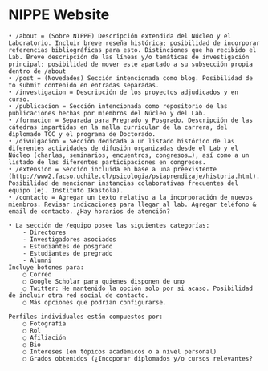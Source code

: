 # NIPPE Website

	• /about = (Sobre NIPPE) Descripción extendida del Núcleo y el Laboratorio. Incluir breve reseña histórica; posibilidad de incorporar referencias bibliográficas para esto. Distinciones que ha recibido el Lab. Breve descripción de las líneas y/o temáticas de investigación principal; posibilidad de mover este apartado a su subsección propia dentro de /about
	• /post = (Novedades) Sección intencionada como blog. Posibilidad de to submit contenido en entradas separadas.
	• /investigacion = Descripción de los proyectos adjudicados y en curso.
	• /publicacion = Sección intencionada como repositorio de las publicaciones hechas por miembros del Núcleo y del Lab.
	• /formacion = Separada para Pregrado y Posgrado. Descripción de las cátedras impartidas en la malla curricular de la carrera, del diplomado TCC y el programa de Doctorado.
	• /divulgacion = Sección dedicada a un listado histórico de las diferentes actividades de difusión organizadas desde el Lab y el Núcleo (charlas, seminarios, encuentros, congresos…), así como a un listado de las diferentes participaciones en congresos.
	• /extension = Sección incluida en base a una preexistente (http://www2.facso.uchile.cl/psicologia/psiaprendizaje/historia.html). Posibilidad de mencionar instancias colaborativas frecuentes del equipo (ej. Instituto Ikastola).
	• /contacto = Agregar un texto relativo a la incorporación de nuevos miembros. Revisar indicaciones para llegar al lab. Agregar teléfono & email de contacto. ¿Hay horarios de atención? 

	• La sección de /equipo posee las siguientes categorías:
		- Directores
		- Investigadores asociados
		- Estudiantes de posgrado
		- Estudiantes de pregrado
		- Alumni
	Incluye botones para:
		○ Correo
		○ Google Scholar para quienes disponen de uno
		○ Twitter: He mantenido la opción solo por si acaso. Posibilidad de incluir otra red social de contacto.
		○ Más opciones que podrían configurarse.
	
	Perfiles individuales están compuestos por:
		○ Fotografía
		○ Rol
		○ Afiliación
		○ Bio
		○ Intereses (en tópicos académicos o a nivel personal)
		○ Grados obtenidos (¿Incoporar diplomados y/o cursos relevantes?
		

	

